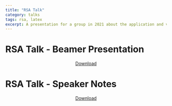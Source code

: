 ```yaml
---
title: "RSA Talk"
category: talks
tags: rsa, latex
excerpt: A presentation for a group in 2021 about the application and vulnerabilities of RSA.
---
```

# RSA Talk - Beamer Presentation
<object data="/assets/files/rsa/beamer.pdf" width="100%" height="100%" type='application/pdf'></object>
<center><a href="/assets/files/rsa/beamer.pdf">Download</a></center>

# RSA Talk - Speaker Notes
<object data="/assets/files/rsa/speaker_notes.pdf" width="100%" height="100%" type='application/pdf'></object>
<center><a href="/assets/files/rsa/speaker_notes.pdf">Download</a></center>

